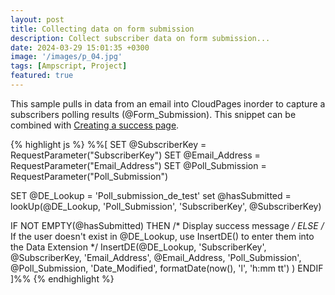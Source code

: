 ```yaml
---
layout: post
title: Collecting data on form submission
description: Collect subscriber data on form submission...
date: 2024-03-29 15:01:35 +0300
image: '/images/p_04.jpg'
tags: [Ampscript, Project]
featured: true
---
```


This sample pulls in data from an email into CloudPages inorder to capture a subscribers polling results (@Form_Submission). This snippet can be combined with <a href="/create-a-success-page-on-form-submission">Creating a success page</a>.

{% highlight js %}
%%[
SET @SubscriberKey = RequestParameter("SubscriberKey")
SET @Email_Address = RequestParameter("Email_Address")
SET @Poll_Submission = RequestParameter("Poll_Submission")


SET @DE_Lookup = 'Poll_submission_de_test'
set @hasSubmitted = lookUp(@DE_Lookup, 'Poll_Submission', 'SubscriberKey', @SubscriberKey)

IF NOT EMPTY(@hasSubmitted) THEN 
    /* Display success message */
ELSE
    /* If the user doesn't exist in @DE_Lookup, use InsertDE() to enter them into the Data Extension */
    InsertDE(@DE_Lookup,
        'SubscriberKey', @SubscriberKey,
        'Email_Address', @Email_Address,
        'Poll_Submission', @Poll_Submission,
        'Date_Modified', formatDate(now(), 'l', 'h:mm tt')
    )
ENDIF
]%%
{% endhighlight %}